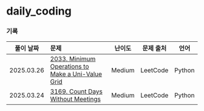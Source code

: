 # daily_coding
### 기록
| 풀이 날짜 | 문제 | 난이도 | 문제 출처 | 언어 |
|:---:|:---|:---:|:---:|:---:|
| 2025.03.26 | [2033. Minimum Operations to Make a Uni-Value Grid](https://leetcode.com/problems/minimum-operations-to-make-a-uni-value-grid) | Medium | LeetCode | Python |
| 2025.03.24 | [3169. Count Days Without Meetings](https://leetcode.com/problems/count-days-without-meetings) | Medium | LeetCode | Python |
